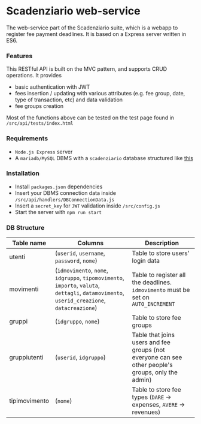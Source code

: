 # Scadenziario web-service

The web-service part of the Scadenziario suite, which is a webapp to register fee payment deadlines. 
It is based on a Express server written in ES6.

### Features

This RESTful API is built on the MVC pattern, and supports CRUD operations. It provides
- basic authentication with JWT
- fees insertion / updating with various attributes (e.g. fee group, date, type of transaction, etc) and data validation
- fee groups creation


Most of the functions above can be tested on the test page found in `/src/api/tests/index.html`

### Requirements
- `Node.js Express` server
- A `mariadb/MySQL` DBMS with a `scadenziario` database structured like [this](#DB-Structure)

### Installation
- Install `packages.json` dependencies
- Insert your DBMS connection data inside `/src/api/handlers/DBConnectionData.js`
- Insert a `secret_key` for `JWT` validation inside `/src/config.js`
- Start the server with `npm run start`

### DB Structure

| Table name | Columns | Description |
| --- | --- | --- |
| utenti | (`userid`, `username`, `password`, `nome`) | Table to store users' login data |
| movimenti | (`idmovimento`, `nome`, `idgruppo`, `tipomovimento`, `importo`, `valuta`, `dettagli`, `datamovimento`, `userid_creazione`, `datacreazione`) | Table to register all the deadlines. `idmovimento` must be set on `AUTO_INCREMENT` |
| gruppi | (`idgruppo`, `nome`) | Table to store fee groups |
| gruppiutenti | (`userid`, `idgruppo`) | Table that joins users and fee groups (not everyone can see other people's groups, only the admin) |
| tipimovimento | (`nome`) | Table to store fee types (`DARE` -> expenses, `AVERE` -> revenues) |





